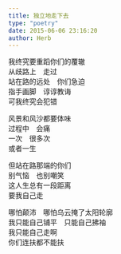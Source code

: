 ```yaml
---  
title: 独立地走下去  
type: "poetry"  
date: 2015-06-06 23:16:20  
author: Herb  
---  
```

我终究要重蹈你们的覆辙  
从歧路上　走过  
站在路的远处　你们急迫  
指手画脚　谆谆教诲  
可我终究会犯错  

风景和风沙都要体味  
过程中　会痛  
一次　很多次  
或者一生  

但站在路那端的你们  
别气恼　也别嘲笑  
这人生总有一段距离  
要我自己走  

哪怕颠沛　哪怕乌云掩了太阳轮廓  
我只能自己铺平　只能自己拂袖  
我只能自己走啊  
你们连扶都不能扶